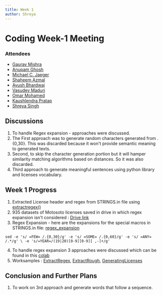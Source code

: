 ```yaml
---
title: Week 1
author: Shreya
---
```

<!--
SPDX-License-Identifier: CC-BY-SA-4.0

SPDX-FileCopyrightText: 2021 Shreya Singh <shreyaregg@gmail.com>
-->
# Coding Week-1 Meeting
### Attendees

- [Gaurav Mishra ](https://github.com/GMishx)
- [Anupam Ghosh ](https://github.com/ag4ums)
- [Michael C. Jaeger](https://github.com/mcjaeger)
- [Shaheem Azmal ](https://github.com/shaheemazmalmmd)
- [Ayush Bhardwaj ](https://github.com/hastagAB)
- [Vasudev Maduri ](https://github.com/vasudevmaduri)
- [Omar Mohamed ](https://github.com/OmarAbdelSamea)
- [Kaushlendra Pratap ](https://github.com/Kaushl2208)
- [Shreya Singh ](https://github.com/SinghShreya05)

## Discussions
1. To handle Regex expansion -  approaches were discussed. 
2. The First approach was to generate random characters generated from .{0,30}. This was discarded because it won't provide semantic meaning to generated texts.
3. Second, to skip the character generation portion but it will hamper similarity matching algorithms based on distances. So it was also discarded.
4. Third approach to generate meaningful sentences using python library and licenses vocabulary.

## Week 1 Progress
1. Extracted License header and regex from STRINGS.in file using [extractregex()](https://colab.research.google.com/drive/1I0LGz_yrhPeKzc8NBWv_2OMmo5A-wSvm?usp=sharing)
2. 935 datasets of Motosoto licenses saved in drive in which regex expansion isn't considered : [Drive link](https://drive.google.com/drive/u/2/folders/1zvConH7W2oyQozwfPa-ZUHr2aWJcSPaU)
3. Regex Expansion - here are the expansions for the special macros in STRINGS.in file: [regex_expansion](https://github.com/fossology/fossology/blob/9053f619aaab5e59ed37bdbf86f2a2969f8c76de/src/nomos/agent/GENSEARCHDATA#L82-L83)

`sed -e 's/ =FEW= /.{0,30}/g' -e 's/ =SOME= /.{0,60}/g' -e 's/ =ANY= /.*/g' \
    -e 's/=YEAR=/(19|20)[0-9][0-9][ ,-]+/g'`

4. To handle regex expansion 3 approaches were discussed which can be found in this [colab](https://colab.research.google.com/drive/1SBO6rC5kAx07X5-XgnH67y6NXHxnfhMN?authuser=2#scrollTo=O3P2KIWNGX0a)
5. Worksamples : [ExtractRegex](https://colab.research.google.com/drive/1I0LGz_yrhPeKzc8NBWv_2OMmo5A-wSvm?authuser=2), [ExtractRough](https://colab.research.google.com/drive/1wLmO6D4o5BPL1cT2UxSeFqk0HNa4S8PM?usp=sharing), [GeneratingLicenses](https://colab.research.google.com/drive/1SBO6rC5kAx07X5-XgnH67y6NXHxnfhMN?authuser=2#scrollTo=O3P2KIWNGX0a)

## Conclusion and Further Plans
1. To work on 3rd approach and generate words that follow a sequence.
